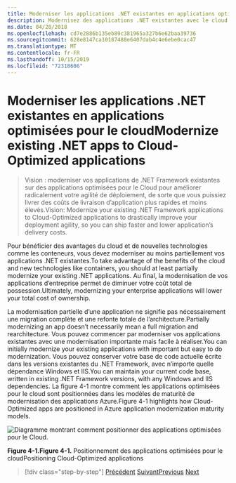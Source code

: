 ```yaml
---
title: Moderniser les applications .NET existantes en applications optimisées pour le cloud
description: Modernisez des applications .NET existantes avec le cloud Azure et des conteneurs Windows.
ms.date: 04/28/2018
ms.openlocfilehash: cd7e2886b135eb89c381965a327b6e62baa39736
ms.sourcegitcommit: 628e8147ca10187488e6407dab4c4e6ebe0cac47
ms.translationtype: MT
ms.contentlocale: fr-FR
ms.lasthandoff: 10/15/2019
ms.locfileid: "72318606"
---
```

# <a name="modernize-existing-net-apps-to-cloud-optimized-applications"></a><span data-ttu-id="a9e27-103">Moderniser les applications .NET existantes en applications optimisées pour le cloud</span><span class="sxs-lookup"><span data-stu-id="a9e27-103">Modernize existing .NET apps to Cloud-Optimized applications</span></span>

> <span data-ttu-id="a9e27-104">Vision : moderniser vos applications de .NET Framework existantes sur des applications optimisées pour le Cloud pour améliorer radicalement votre agilité de déploiement, de sorte que vous puissiez livrer des coûts de livraison d’application plus rapides et moins élevés.</span><span class="sxs-lookup"><span data-stu-id="a9e27-104">Vision: Modernize your existing .NET Framework applications to Cloud-Optimized applications to drastically improve your deployment agility, so you can ship faster and lower application’s delivery costs.</span></span>

<span data-ttu-id="a9e27-105">Pour bénéficier des avantages du cloud et de nouvelles technologies comme les conteneurs, vous devez moderniser au moins partiellement vos applications .NET existantes.</span><span class="sxs-lookup"><span data-stu-id="a9e27-105">To take advantage of the benefits of the cloud and new technologies like containers, you should at least partially modernize your existing .NET applications.</span></span> <span data-ttu-id="a9e27-106">Au final, la modernisation de vos applications d’entreprise permet de diminuer votre coût total de possession.</span><span class="sxs-lookup"><span data-stu-id="a9e27-106">Ultimately, modernizing your enterprise applications will lower your total cost of ownership.</span></span>

<span data-ttu-id="a9e27-107">La modernisation partielle d’une application ne signifie pas nécessairement une migration complète et une refonte totale de l’architecture.</span><span class="sxs-lookup"><span data-stu-id="a9e27-107">Partially modernizing an app doesn’t necessarily mean a full migration and rearchitecture.</span></span> <span data-ttu-id="a9e27-108">Vous pouvez commencer par moderniser vos applications existantes avec une modernisation importante mais facile à réaliser.</span><span class="sxs-lookup"><span data-stu-id="a9e27-108">You can initially modernize your existing applications with important but easy to do modernization.</span></span> <span data-ttu-id="a9e27-109">Vous pouvez conserver votre base de code actuelle écrite dans les versions existantes du .NET Framework, avec n’importe quelle dépendance Windows et IIS.</span><span class="sxs-lookup"><span data-stu-id="a9e27-109">You can maintain your current code base, written in existing .NET Framework versions, with any Windows and IIS dependencies.</span></span> <span data-ttu-id="a9e27-110">La figure 4-1 montre comment les applications optimisées pour le cloud sont positionnées dans les modèles de maturité de modernisation des applications Azure.</span><span class="sxs-lookup"><span data-stu-id="a9e27-110">Figure 4-1 highlights how Cloud-Optimized apps are positioned in Azure application modernization maturity models.</span></span>

![Diagramme montrant comment positionner des applications optimisées pour le Cloud.](./media/index/position-cloud-optimized-application.png)

<span data-ttu-id="a9e27-112">**Figure 4-1.**</span><span class="sxs-lookup"><span data-stu-id="a9e27-112">**Figure 4-1.**</span></span> <span data-ttu-id="a9e27-113">Positionnement des applications optimisées pour le cloud</span><span class="sxs-lookup"><span data-stu-id="a9e27-113">Positioning Cloud-Optimized applications</span></span>

>[!div class="step-by-step"]
><span data-ttu-id="a9e27-114">[Précédent](../migrate-your-relational-databases-to-azure.md)
>[Suivant](reasons-to-modernize-existing-net-apps-to-cloud-optimized-applications.md)</span><span class="sxs-lookup"><span data-stu-id="a9e27-114">[Previous](../migrate-your-relational-databases-to-azure.md)
[Next](reasons-to-modernize-existing-net-apps-to-cloud-optimized-applications.md)</span></span>
